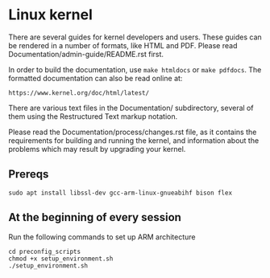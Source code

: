 # Linux kernel

There are several guides for kernel developers and users. These guides can
be rendered in a number of formats, like HTML and PDF. Please read
Documentation/admin-guide/README.rst first.

In order to build the documentation, use ``make htmldocs`` or
``make pdfdocs``.  The formatted documentation can also be read online at:

    https://www.kernel.org/doc/html/latest/

There are various text files in the Documentation/ subdirectory,
several of them using the Restructured Text markup notation.

Please read the Documentation/process/changes.rst file, as it contains the
requirements for building and running the kernel, and information about
the problems which may result by upgrading your kernel.

## Prereqs
``` 
sudo apt install libssl-dev gcc-arm-linux-gnueabihf bison flex
```

## At the beginning of every session
Run the following commands to set up ARM architecture 
```
cd preconfig_scripts
chmod +x setup_environment.sh 
./setup_environment.sh 
``` 
